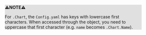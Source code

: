 <div style="margin:2em; background-color: #e0e0e0;">

<strong>⚠️NOTE️️️⚠️</strong>

For `.Chart`, the `Config.yaml` has keys with lowercase first characters. When accessed through the object, you need to uppercase that first character (e.g. `name` becomes `.Chart.Name`).
</div>

